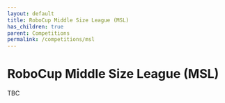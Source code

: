 ```yaml
---
layout: default
title: RoboCup Middle Size League (MSL)
has_children: true
parent: Competitions
permalink: /competitions/msl
---
```


# RoboCup Middle Size League (MSL)

TBC
